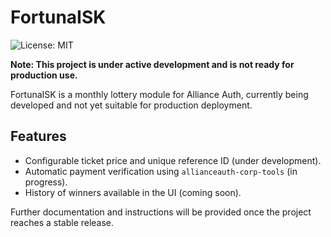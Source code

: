 # FortunaISK

![License: MIT](https://img.shields.io/badge/License-MIT-yellow.svg)

**Note: This project is under active development and is not ready for production use.**

FortunaISK is a monthly lottery module for Alliance Auth, currently being developed and not yet suitable for production deployment.

## Features

- Configurable ticket price and unique reference ID (under development).
- Automatic payment verification using `allianceauth-corp-tools` (in progress).
- History of winners available in the UI (coming soon).

Further documentation and instructions will be provided once the project reaches a stable release.
